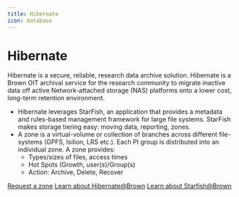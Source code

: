 ```yaml
---
title: Hibernate
icon: database
---
```

# Hibernate

Hibernate is a secure, reliable, research data archive solution. Hibernate is a Brown OIT archival service for the research community to migrate inactive data off active Network-attached storage (NAS) platforms onto a lower cost, long-term retention environment. 

* Hibernate leverages StarFish, an application that provides a metadata and rules-based management framework for large file systems. StarFish makes storage tiering easy: moving data, reporting, zones. 
* A zone is a virtual-volume or collection of branches across different file-systems (GPFS, Isilion, LRS etc.). Each PI group is distributed into an individual zone. A zone provides:
    * Types/sizes of files, access times
    * Hot Spots (Growth, user(s)/Group(s)
    * Action: Archive, Delete, Recover

<!-- {{< account_form >}} -->
<a href="https://brown.co1.qualtrics.com/jfe/form/SV_3V3SZ2HSJLxoCs6" class="button is-link">Request a zone</a> <a href="https://docs.ccv.brown.edu/hibernate/" class="button is-link">Learn about Hibernate@Brown</a>
<a href="https://docs.ccv.brown.edu/starfish/" class="button is-link">Learn about Starfish@Brown</a>